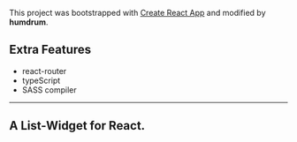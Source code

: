 This project was bootstrapped with [Create React App](https://github.com/facebookincubator/create-react-app) and modified by **humdrum**.

## Extra Features
- react-router
- typeScript
- SASS compiler

---

## A List-Widget for React.
